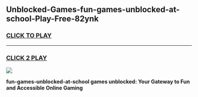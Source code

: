 
## Unblocked-Games-fun-games-unblocked-at-school-Play-Free-82ynk
<h3>
<a href="https://premium76.site?title=fun-games-unblocked-at-school&ref=21A">CLICK TO PLAY</a></h3>
<hr>

<h3>
<a href="https://premium76.site?title=fun-games-unblocked-at-school&ref=21A">CLICK 2 PLAY</a>
  
</h3>

<a href="https://premium76.site?title=fun-games-unblocked-at-school&ref=21A"><img src="https://clearcache.store/games.png"></a>


**fun-games-unblocked-at-school games unblocked: Your Gateway to Fun and Accessible Online Gaming**

